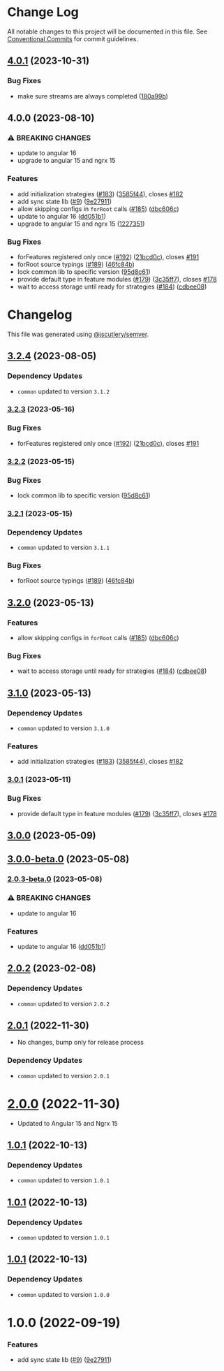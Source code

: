 # Change Log

All notable changes to this project will be documented in this file.
See [Conventional Commits](https://conventionalcommits.org) for commit guidelines.

## [4.0.1](https://github.com/Michsior14/ngrx-addons/compare/v4.0.0...v4.0.1) (2023-10-31)

### Bug Fixes

- make sure streams are always completed ([180a99b](https://github.com/Michsior14/ngrx-addons/commit/180a99bc9418c0d1d7994ad31028e2ebfd637f4f))

## 4.0.0 (2023-08-10)

### ⚠ BREAKING CHANGES

- update to angular 16
- upgrade to angular 15 and ngrx 15

### Features

- add initialization strategies ([#183](https://github.com/Michsior14/ngrx-addons/issues/183)) ([3585f44](https://github.com/Michsior14/ngrx-addons/commit/3585f44add4a5c95ae0c737bd8cb90728dbece79)), closes [#182](https://github.com/Michsior14/ngrx-addons/issues/182)
- add sync state lib ([#9](https://github.com/Michsior14/ngrx-addons/issues/9)) ([9e27911](https://github.com/Michsior14/ngrx-addons/commit/9e279110f4c54c1464da5ad0883912803692044b))
- allow skipping configs in `forRoot` calls ([#185](https://github.com/Michsior14/ngrx-addons/issues/185)) ([dbc606c](https://github.com/Michsior14/ngrx-addons/commit/dbc606c34df1dbb28ac0bd126a8ad6c1e85bc02c))
- update to angular 16 ([dd051b1](https://github.com/Michsior14/ngrx-addons/commit/dd051b108f79ea3cbf1c15ee241cc9992effb5b3))
- upgrade to angular 15 and ngrx 15 ([1227351](https://github.com/Michsior14/ngrx-addons/commit/1227351f3e71b0ae712e379f5544b604a4ec5a31))

### Bug Fixes

- forFeatures registered only once ([#192](https://github.com/Michsior14/ngrx-addons/issues/192)) ([21bcd0c](https://github.com/Michsior14/ngrx-addons/commit/21bcd0c630de2f2087eadf3f2877ce3be153273d)), closes [#191](https://github.com/Michsior14/ngrx-addons/issues/191)
- forRoot source typings ([#189](https://github.com/Michsior14/ngrx-addons/issues/189)) ([46fc84b](https://github.com/Michsior14/ngrx-addons/commit/46fc84b6a984724795382d9bbd57a5eccde9fef8))
- lock common lib to specific version ([95d8c61](https://github.com/Michsior14/ngrx-addons/commit/95d8c612c8eb6eb1ea830c13b84f214069e40338))
- provide default type in feature modules ([#179](https://github.com/Michsior14/ngrx-addons/issues/179)) ([3c35ff7](https://github.com/Michsior14/ngrx-addons/commit/3c35ff7f25fe2ee4b3a94b48482b31c66895b954)), closes [#178](https://github.com/Michsior14/ngrx-addons/issues/178)
- wait to access storage until ready for strategies ([#184](https://github.com/Michsior14/ngrx-addons/issues/184)) ([cdbee08](https://github.com/Michsior14/ngrx-addons/commit/cdbee08b615848b96f3c6effd848608282074d67))

# Changelog

This file was generated using [@jscutlery/semver](https://github.com/jscutlery/semver).

## [3.2.4](https://github.com/Michsior14/ngrx-addons/compare/sync-state-3.2.3...sync-state-3.2.4) (2023-08-05)

### Dependency Updates

- `common` updated to version `3.1.2`

### [3.2.3](https://github.com/Michsior14/ngrx-addons/compare/sync-state-3.2.2...sync-state-3.2.3) (2023-05-16)

### Bug Fixes

- forFeatures registered only once ([#192](https://github.com/Michsior14/ngrx-addons/issues/192)) ([21bcd0c](https://github.com/Michsior14/ngrx-addons/commit/21bcd0c630de2f2087eadf3f2877ce3be153273d)), closes [#191](https://github.com/Michsior14/ngrx-addons/issues/191)

### [3.2.2](https://github.com/Michsior14/ngrx-addons/compare/sync-state-3.2.1...sync-state-3.2.2) (2023-05-15)

### Bug Fixes

- lock common lib to specific version ([95d8c61](https://github.com/Michsior14/ngrx-addons/commit/95d8c612c8eb6eb1ea830c13b84f214069e40338))

### [3.2.1](https://github.com/Michsior14/ngrx-addons/compare/sync-state-3.2.0...sync-state-3.2.1) (2023-05-15)

### Dependency Updates

- `common` updated to version `3.1.1`

### Bug Fixes

- forRoot source typings ([#189](https://github.com/Michsior14/ngrx-addons/issues/189)) ([46fc84b](https://github.com/Michsior14/ngrx-addons/commit/46fc84b6a984724795382d9bbd57a5eccde9fef8))

## [3.2.0](https://github.com/Michsior14/ngrx-addons/compare/sync-state-3.1.0...sync-state-3.2.0) (2023-05-13)

### Features

- allow skipping configs in `forRoot` calls ([#185](https://github.com/Michsior14/ngrx-addons/issues/185)) ([dbc606c](https://github.com/Michsior14/ngrx-addons/commit/dbc606c34df1dbb28ac0bd126a8ad6c1e85bc02c))

### Bug Fixes

- wait to access storage until ready for strategies ([#184](https://github.com/Michsior14/ngrx-addons/issues/184)) ([cdbee08](https://github.com/Michsior14/ngrx-addons/commit/cdbee08b615848b96f3c6effd848608282074d67))

## [3.1.0](https://github.com/Michsior14/ngrx-addons/compare/sync-state-3.0.1...sync-state-3.1.0) (2023-05-13)

### Dependency Updates

- `common` updated to version `3.1.0`

### Features

- add initialization strategies ([#183](https://github.com/Michsior14/ngrx-addons/issues/183)) ([3585f44](https://github.com/Michsior14/ngrx-addons/commit/3585f44add4a5c95ae0c737bd8cb90728dbece79)), closes [#182](https://github.com/Michsior14/ngrx-addons/issues/182)

### [3.0.1](https://github.com/Michsior14/ngrx-addons/compare/sync-state-3.0.0...sync-state-3.0.1) (2023-05-11)

### Bug Fixes

- provide default type in feature modules ([#179](https://github.com/Michsior14/ngrx-addons/issues/179)) ([3c35ff7](https://github.com/Michsior14/ngrx-addons/commit/3c35ff7f25fe2ee4b3a94b48482b31c66895b954)), closes [#178](https://github.com/Michsior14/ngrx-addons/issues/178)

## [3.0.0](https://github.com/Michsior14/ngrx-addons/compare/sync-state-3.0.0-beta.0...sync-state-3.0.0) (2023-05-09)

## [3.0.0-beta.0](https://github.com/Michsior14/ngrx-addons/compare/sync-state-2.0.3-beta.0...sync-state-3.0.0-beta.0) (2023-05-08)

### [2.0.3-beta.0](https://github.com/Michsior14/ngrx-addons/compare/sync-state-2.0.2...sync-state-2.0.3-beta.0) (2023-05-08)

### ⚠ BREAKING CHANGES

- update to angular 16

### Features

- update to angular 16 ([dd051b1](https://github.com/Michsior14/ngrx-addons/commit/dd051b108f79ea3cbf1c15ee241cc9992effb5b3))

## [2.0.2](https://github.com/Michsior14/ngrx-addons/compare/sync-state-2.0.1...sync-state-2.0.2) (2023-02-08)

### Dependency Updates

- `common` updated to version `2.0.2`

## [2.0.1](https://github.com/Michsior14/ngrx-addons/compare/sync-state-2.0.0...sync-state-2.0.1) (2022-11-30)

- No changes, bump only for release process

### Dependency Updates

- `common` updated to version `2.0.1`

# [2.0.0](https://github.com/Michsior14/ngrx-addons/compare/sync-state-1.0.1...sync-state-2.0.0) (2022-11-30)

- Updated to Angular 15 and Ngrx 15

## [1.0.1](https://github.com/Michsior14/ngrx-addons/compare/sync-state-1.0.0...sync-state-1.0.1) (2022-10-13)

### Dependency Updates

- `common` updated to version `1.0.1`

## [1.0.1](https://github.com/Michsior14/ngrx-addons/compare/sync-state-1.0.0...sync-state-1.0.1) (2022-10-13)

### Dependency Updates

- `common` updated to version `1.0.1`

## [1.0.1](https://github.com/Michsior14/ngrx-addons/compare/sync-state-1.0.0...sync-state-1.0.1) (2022-10-13)

### Dependency Updates

- `common` updated to version `1.0.0`

# 1.0.0 (2022-09-19)

### Features

- add sync state lib ([#9](https://github.com/Michsior14/ngrx-addons/issues/9)) ([9e27911](https://github.com/Michsior14/ngrx-addons/commit/9e279110f4c54c1464da5ad0883912803692044b))
